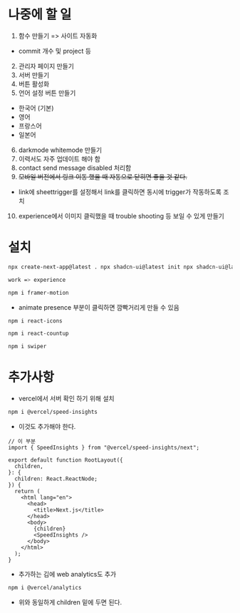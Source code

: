 # 나중에 할 일

1. 함수 만들기 => 사이트 자동화
  - commit 개수 및 project 등
2. 관리자 페이지 만들기
3. 서버 만들기
4. 버튼 활성화
5. 언어 설정 버튼 만들기
  - 한국어 (기본)
  - 영어
  - 프랑스어
  - 일본어
6. darkmode whitemode 만들기
7. 이력서도 자주 업데이트 해야 함
8. contact send message disabled 처리함
9. ~~모바일 버전에서 링크 이동 했을 때 자동으로 닫히면 좋을 것 같다.~~
  - link에 sheettrigger를 설정해서 link를 클릭하면 동시에 trigger가 작동하도록 조치 
10. experience에서 이미지 클릭했을 때 trouble shooting 등 보일 수 있게 만들기


# 설치

```bash
npx create-next-app@latest . npx shadcn-ui@latest init npx shadcn-ui@latest add input button scroll-area select sheet tabs textarea tooltip

work => experience

npm i framer-motion
```

- animate presence 부분이 클릭하면 깜빡거리게 만들 수 있음

```bash
npm i react-icons

npm i react-countup

npm i swiper
```

# 추가사항

- vercel에서 서버 확인 하기 위해 설치

```bash
npm i @vercel/speed-insights
```

- 이것도 추가해야 한다.

```tsx
// 이 부분
import { SpeedInsights } from "@vercel/speed-insights/next";

export default function RootLayout({
  children,
}: {
  children: React.ReactNode;
}) {
  return (
    <html lang="en">
      <head>
        <title>Next.js</title>
      </head>
      <body>
        {children}
        <SpeedInsights />
      </body>
    </html>
  );
}
```

- 추가하는 김에 web analytics도 추가

```bash
npm i @vercel/analytics
```

- 위와 동일하게 children 밑에 두면 된다.
